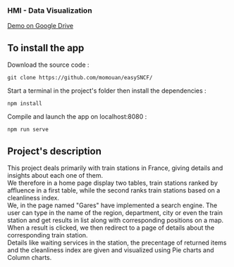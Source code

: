 <h3>HMI - Data Visualization</h3>
<p>
    <a href="https://drive.google.com/file/d/1mpTy-NHUf4QsU9Dhj-08gaOkSUhfAp9u/view?usp=sharing">Demo on Google Drive</a>
</p>

<!-- INSTALL -->
## To install the app

Download the source code : 

```
git clone https://github.com/momouan/easySNCF/
```

Start a terminal in the project's folder then install the dependencies :

```
npm install 
```

Compile and launch the app on localhost:8080 : 

```
npm run serve
```

## Project's description

This project deals primarily with train stations in France, giving details and insights about each one of them.<br/>
We therefore in a home page display two tables, train stations ranked by affluence in a first table, 
while the second ranks train stations based on a cleanliness index.</br>
We, in the page named "Gares" have implemented a search engine. The user can type in the name of the 
region, department, city or even the train station and get results in list along with corresponding positions on a map. <br/>
When a result is clicked, we then redirect to a page of details about the corresponding train station.<br/>
Details like waiting services in the station, the precentage of returned items and the cleanliness index are given and visualized
using Pie charts and Column charts.   
